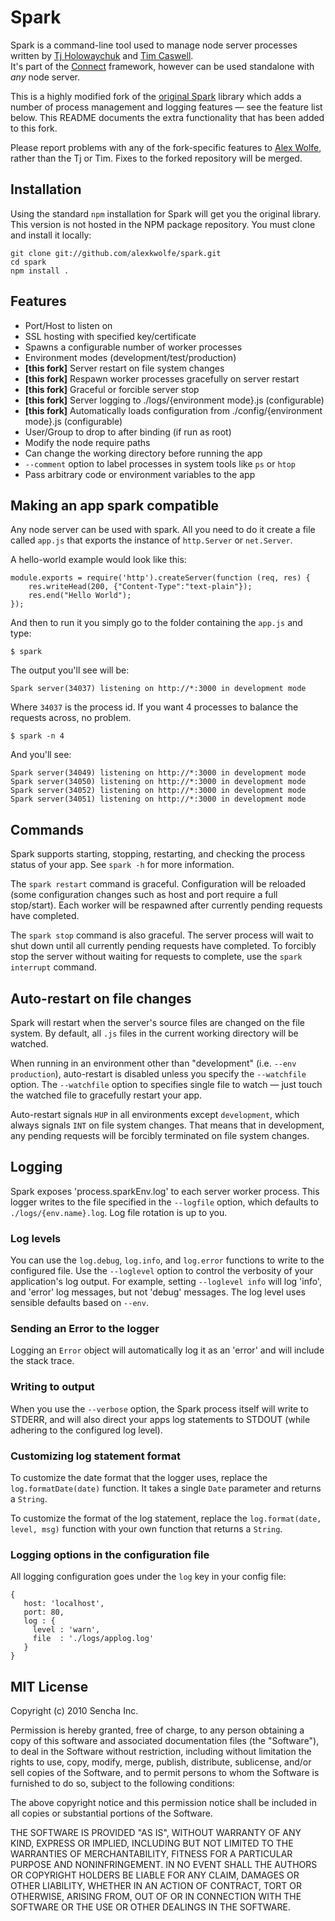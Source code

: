 # Spark

Spark is a command-line tool used to manage node server processes written by [Tj Holowaychuk](http://github.com/visionmedia) and [Tim Caswell](http://github.com/creationix).  
It's part of the [Connect](http://github.com/senchalabs/connect) framework, however can be used standalone with _any_ node server.

This is a highly modified fork of the [original Spark](http://github.com/senchalabs/spark) library which adds a number of process management
and logging features &mdash; see the feature list below. This README documents the extra functionality that has been
added to this fork.  

Please report problems with any of the fork-specific features to [Alex Wolfe](http://github.com/alexkwolfe), 
rather than the Tj or Tim.  Fixes to the forked repository will be merged.

## Installation

Using the standard `npm` installation for Spark will get you the original library. This version is not hosted in the NPM package repository.
You must clone and install it locally:

    git clone git://github.com/alexkwolfe/spark.git
    cd spark
    npm install .

## Features

 - Port/Host to listen on
 - SSL hosting with specified key/certificate
 - Spawns a configurable number of worker processes
 - Environment modes (development/test/production)
 - **[this fork]** Server restart on file system changes
 - **[this fork]** Respawn worker processes gracefully on server restart
 - **[this fork]** Graceful or forcible server stop
 - **[this fork]** Server logging to ./logs/{environment mode}.js (configurable)
 - **[this fork]** Automatically loads configuration from ./config/{environment mode}.js (configurable)
 - User/Group to drop to after binding (if run as root)
 - Modify the node require paths
 - Can change the working directory before running the app
 - `--comment` option to label processes in system tools like `ps` or `htop`
 - Pass arbitrary code or environment variables to the app

## Making an app spark compatible

Any node server can be used with spark.  All you need to do it create a file called `app.js` that exports the instance of `http.Server` or `net.Server`.

A hello-world example would look like this:

    module.exports = require('http').createServer(function (req, res) {
        res.writeHead(200, {"Content-Type":"text-plain"});
        res.end("Hello World");
    });

And then to run it you simply go to the folder containing the `app.js` and type:

    $ spark

The output you'll see will be:

    Spark server(34037) listening on http://*:3000 in development mode

Where `34037` is the process id. If you want 4 processes to balance the requests across, no problem.

    $ spark -n 4

And you'll see:

    Spark server(34049) listening on http://*:3000 in development mode
    Spark server(34050) listening on http://*:3000 in development mode
    Spark server(34052) listening on http://*:3000 in development mode
    Spark server(34051) listening on http://*:3000 in development mode

## Commands

Spark supports starting, stopping, restarting, and checking the process status of your app. See
`spark -h` for more information.

The `spark restart` command is graceful. Configuration will be reloaded (some configuration 
changes such as host and port require a full stop/start). Each worker will be respawned after 
currently pending requests have completed. 

The `spark stop` command is also graceful. The server process will wait to shut down until
all currently pending requests have completed.  To forcibly stop the server without waiting
for requests to complete, use the `spark interrupt` command.

## Auto-restart on file changes

Spark will restart when the server's source files are changed on the file system. By default, 
all `.js` files in the current working directory will be watched. 

When running in an  environment other than "development" (i.e. `--env production`), auto-restart 
is disabled unless you specify the `--watchfile` option. The `--watchfile` option to specifies 
single file to watch &mdash; just touch the watched file to gracefully restart your app.

Auto-restart signals `HUP` in all environments except `development`, which always signals `INT`
on file system changes. That means that in development, any pending requests will be forcibly
terminated on file system changes.

## Logging

Spark exposes 'process.sparkEnv.log' to each server worker process. This logger writes to the
file specified in the `--logfile` option, which defaults to `./logs/{env.name}.log`. Log file rotation
is up to you.

### Log levels
You can use the `log.debug`, `log.info`, and `log.error` functions to write to the configured file. Use the
`--loglevel` option to control the verbosity of your application's log output. For example, setting 
`--loglevel info` will log 'info', and 'error' log messages, but not 'debug' messages. The log level
uses sensible defaults based on `--env`.

### Sending an Error to the logger

Logging an `Error` object will automatically log it as an 'error' and will include the stack trace.

### Writing to output

When you use the `--verbose` option, the Spark process itself will write to STDERR, and will also
direct your apps log statements to STDOUT (while adhering to the configured log level).

### Customizing log statement format

To customize the date format that the logger uses, replace the `log.formatDate(date)` function. It
takes a single `Date` parameter and returns a `String`.

To customize the format of the log statement, replace the `log.format(date, level, msg)` function with
your own function that returns a `String`.

### Logging options in the configuration file

All logging configuration goes under the `log` key in your config file:

    {
	   host: 'localhost',
	   port: 80,
	   log : { 
		 level : 'warn', 
		 file  : './logs/applog.log'
	   }
    }

## MIT License

Copyright (c) 2010 Sencha Inc.

Permission is hereby granted, free of charge, to any person obtaining a copy
of this software and associated documentation files (the "Software"), to deal
in the Software without restriction, including without limitation the rights
to use, copy, modify, merge, publish, distribute, sublicense, and/or sell
copies of the Software, and to permit persons to whom the Software is
furnished to do so, subject to the following conditions:

The above copyright notice and this permission notice shall be included in
all copies or substantial portions of the Software.

THE SOFTWARE IS PROVIDED "AS IS", WITHOUT WARRANTY OF ANY KIND, EXPRESS OR
IMPLIED, INCLUDING BUT NOT LIMITED TO THE WARRANTIES OF MERCHANTABILITY,
FITNESS FOR A PARTICULAR PURPOSE AND NONINFRINGEMENT. IN NO EVENT SHALL THE
AUTHORS OR COPYRIGHT HOLDERS BE LIABLE FOR ANY CLAIM, DAMAGES OR OTHER
LIABILITY, WHETHER IN AN ACTION OF CONTRACT, TORT OR OTHERWISE, ARISING FROM,
OUT OF OR IN CONNECTION WITH THE SOFTWARE OR THE USE OR OTHER DEALINGS IN
THE SOFTWARE.
